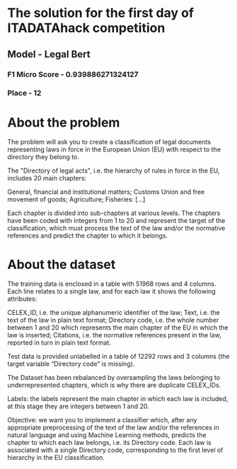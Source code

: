 # The solution for the first day of ITADATAhack competition

## Model - Legal Bert

### F1 Micro Score - 0.939886271324127
### Place - 12


# About the problem 

The problem will ask you to create a classification of legal documents representing laws in force in the European Union (EU) with respect to the directory they belong to.

The "Directory of legal acts", i.e. the hierarchy of rules in force in the EU, includes 20 main chapters:

General, financial and institutional matters;
Customs Union and free movement of goods;
Agriculture;
Fisheries:
[…]

Each chapter is divided into sub-chapters at various levels. 
The chapters have been coded with integers from 1 to 20 and represent the target of the classification, 
which must process the text of the law and/or the normative references and predict the chapter to which it belongs.


# About the dataset 
The training data is enclosed in a table with 51968 rows and 4 columns. Each line relates to a single law, and for each law it shows the following attributes:

CELEX_ID, i.e. the unique alphanumeric identifier of the law;
Text, i.e. the text of the law in plain text format;
Directory code, i.e. the whole number between 1 and 20 which represents the main chapter of the EU in which the law is inserted;
Citations, i.e. the normative references present in the law, reported in turn in plain text format.
 

Test data is provided unlabelled in a table of 12292 rows and 3 columns (the target variable “Directory code” is missing).

The Dataset has been rebalanced by oversampling the laws belonging to underrepresented chapters, which is why there are duplicate CELEX_IDs.

Labels: the labels represent the main chapter in which each law is included, at this stage they are integers between 1 and 20.

Objective: we want you to implement a classifier which, after any appropriate preprocessing of the text of the law and/or the references in natural language and using Machine Learning methods, predicts the chapter to which each law belongs, i.e. its Directory code. Each law is associated with a single Directory code, corresponding to the first level of hierarchy in the EU classification.
 
